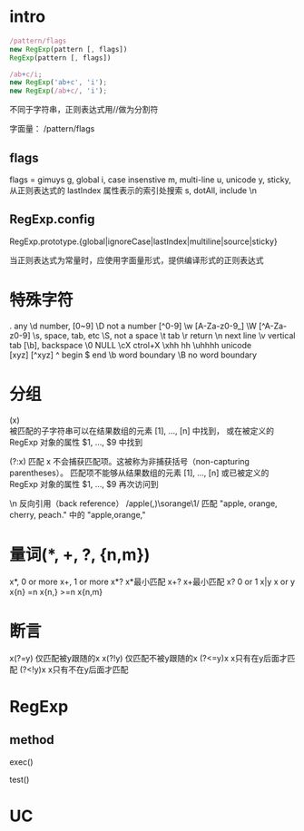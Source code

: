 
# intro

```js
/pattern/flags
new RegExp(pattern [, flags])
RegExp(pattern [, flags])
```

```js
/ab+c/i;
new RegExp('ab+c', 'i');
new RegExp(/ab+c/, 'i');
```

不同于字符串，正则表达式用//做为分割符

字面量：
/pattern/flags

## flags
flags = gimuys
g, global
i, case insenstive
m, multi-line
u, unicode
y, sticky, 从正则表达式的 lastIndex 属性表示的索引处搜索
s, dotAll, include \n

## RegExp.config

RegExp.prototype.{global|ignoreCase|lastIndex|multiline|source|sticky}

当正则表达式为常量时，应使用字面量形式，提供编译形式的正则表达式


# 特殊字符
. any
\d number, [0~9]
\D not a number [^0-9]
\w [A-Za-z0-9_]
\W [^A-Za-z0-9]
\s, space, tab, etc
\S, not a space
\t tab
\r return
\n next line
\v vertical tab
[\b], backspace
\0 NULL
\cX ctrol+X
\xhh hh
\uhhhh unicode
\
[xyz]
[^xyz]
^ begin
$ end
\b word boundary
\B no word boundary

# 分组

(x)  
被匹配的子字符串可以在结果数组的元素 [1], ..., [n] 中找到，
或在被定义的 RegExp 对象的属性 $1, ..., $9 中找到

(?:x) 
匹配 x 不会捕获匹配项。这被称为非捕获括号（non-capturing parentheses）。
匹配项不能够从结果数组的元素 [1], ..., [n] 
或已被定义的 RegExp 对象的属性 $1, ..., $9 再次访问到

\n 反向引用（back reference）
/apple(,)\sorange\1/ 匹配 "apple, orange, cherry, peach." 中的 "apple,orange,"


# 量词(*, +, ?, {n,m})
x*, 0 or more
x+, 1 or more
x*? x*最小匹配
x+? x+最小匹配
x?  0 or 1
x|y x or y
x{n} =n
x{n,} >=n
x{n,m} 

# 断言
x(?=y)  仅匹配被y跟随的x
x(?!y)  仅匹配不被y跟随的x
(?<=y)x x只有在y后面才匹配
(?<!y)x x只有不在y后面才匹配

# RegExp

## method

exec()

test()

# UC
